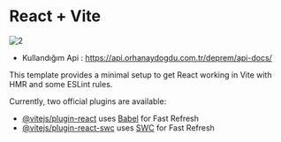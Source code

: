 # React + Vite

![2](https://github.com/atmcmustafa/Deprem_Takip/assets/98126723/df7cd269-cdca-4146-bd26-dc91c1a502b8)

- Kullandığım Api : https://api.orhanaydogdu.com.tr/deprem/api-docs/

This template provides a minimal setup to get React working in Vite with HMR and some ESLint rules.

Currently, two official plugins are available:

- [@vitejs/plugin-react](https://github.com/vitejs/vite-plugin-react/blob/main/packages/plugin-react/README.md) uses [Babel](https://babeljs.io/) for Fast Refresh
- [@vitejs/plugin-react-swc](https://github.com/vitejs/vite-plugin-react-swc) uses [SWC](https://swc.rs/) for Fast Refresh
